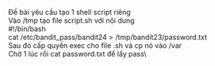 Đề bài yêu cầu tạo 1 shell script riêng\
Vào /tmp tạo file script.sh với nội dung\
#!/bin/bash\
cat /etc/bandit_pass/bandit24 > /tmp/bandit23/password.txt\
Sau đó cấp quyền exec cho file .sh và cp nó vào /var\
Chờ 1 lúc rồi cat password.txt để lấy pass\